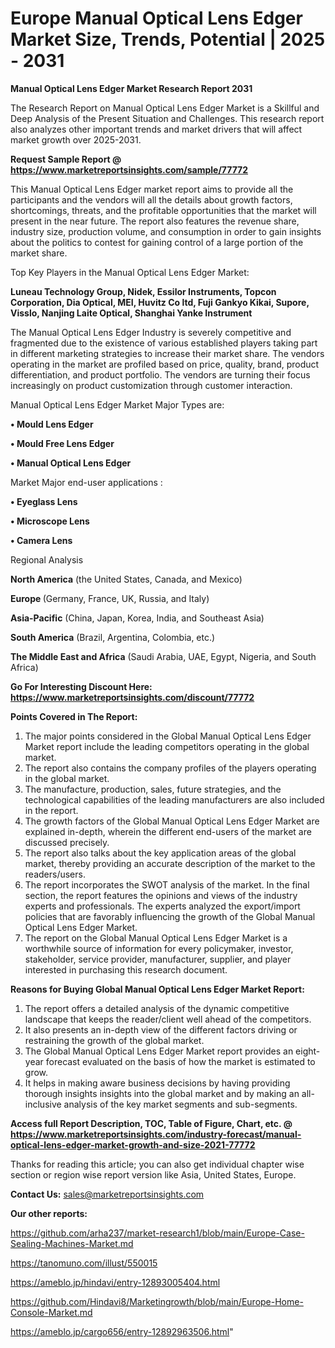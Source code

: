# Europe Manual Optical Lens Edger Market Size, Trends, Potential | 2025 - 2031

<strong>Manual Optical Lens Edger Market Research Report 2031</strong>

The Research Report on Manual Optical Lens Edger Market is a Skillful and Deep Analysis of the Present Situation and Challenges. This research report also analyzes other important trends and market drivers that will affect market growth over 2025-2031.

<strong>Request Sample Report @ <a href=https://www.marketreportsinsights.com/sample/77772>https://www.marketreportsinsights.com/sample/77772</a></strong>

This Manual Optical Lens Edger market report aims to provide all the participants and the vendors will all the details about growth factors, shortcomings, threats, and the profitable opportunities that the market will present in the near future. The report also features the revenue share, industry size, production volume, and consumption in order to gain insights about the politics to contest for gaining control of a large portion of the market share.

Top Key Players in the Manual Optical Lens Edger Market:

<strong>Luneau Technology Group, Nidek, Essilor Instruments, Topcon Corporation, Dia Optical, MEI, Huvitz Co ltd, Fuji Gankyo Kikai, Supore, Visslo, Nanjing Laite Optical, Shanghai Yanke Instrument</strong>

The Manual Optical Lens Edger Industry is severely competitive and fragmented due to the existence of various established players taking part in different marketing strategies to increase their market share. The vendors operating in the market are profiled based on price, quality, brand, product differentiation, and product portfolio. The vendors are turning their focus increasingly on product customization through customer interaction.

Manual Optical Lens Edger Market Major Types are:

<strong>• Mould Lens Edger

• Mould Free Lens Edger

• Manual Optical Lens Edger</strong>

Market Major end-user applications :

<strong>• Eyeglass Lens

• Microscope Lens

• Camera Lens</strong>

Regional Analysis

</u><strong><b>North America</b></strong> (the United States, Canada, and Mexico)

<strong><b>Europe </b></strong>(Germany, France, UK, Russia, and Italy)

<strong><b>Asia-Pacific</b></strong> (China, Japan, Korea, India, and Southeast Asia)

<strong><b>South America</b></strong> (Brazil, Argentina, Colombia, etc.)

<strong><b>The Middle East and Africa</b></strong> (Saudi Arabia, UAE, Egypt, Nigeria, and South Africa)

<strong>Go For Interesting Discount Here: <a href=https://www.marketreportsinsights.com/discount/77772>https://www.marketreportsinsights.com/discount/77772</a></strong>

<strong>Points Covered in The Report:</strong>
<ol>
  <li>The major points considered in the Global Manual Optical Lens Edger Market report include the leading competitors operating in the global market.</li>
  <li>The report also contains the company profiles of the players operating in the global market.</li>
  <li>The manufacture, production, sales, future strategies, and the technological capabilities of the leading manufacturers are also included in the report.</li>
  <li>The growth factors of the Global Manual Optical Lens Edger Market are explained in-depth, wherein the different end-users of the market are discussed precisely.</li>
  <li>The report also talks about the key application areas of the global market, thereby providing an accurate description of the market to the readers/users.</li>
  <li>The report incorporates the SWOT analysis of the market. In the final section, the report features the opinions and views of the industry experts and professionals. The experts analyzed the export/import policies that are favorably influencing the growth of the Global Manual Optical Lens Edger Market.</li>
  <li>The report on the Global Manual Optical Lens Edger Market is a worthwhile source of information for every policymaker, investor, stakeholder, service provider, manufacturer, supplier, and player interested in purchasing this research document.</li>
</ol>
<strong>Reasons for Buying Global Manual Optical Lens Edger Market Report:</strong>

<ol>
  <li>The report offers a detailed analysis of the dynamic competitive landscape that keeps the reader/client well ahead of the competitors.</li>
  <li>It also presents an in-depth view of the different factors driving or restraining the growth of the global market.</li>
  <li>The Global Manual Optical Lens Edger Market report provides an eight-year forecast evaluated on the basis of how the market is estimated to grow.</li>
  <li>It helps in making aware business decisions by having providing thorough insights insights into the global market and by making an all-inclusive analysis of the key market segments and sub-segments.</li>
</ol>
<strong>Access full Report Description, TOC, Table of Figure, Chart, etc. @ <a href=https://www.marketreportsinsights.com/industry-forecast/manual-optical-lens-edger-market-growth-and-size-2021-77772>https://www.marketreportsinsights.com/industry-forecast/manual-optical-lens-edger-market-growth-and-size-2021-77772</a></strong>


Thanks for reading this article; you can also get individual chapter wise section or region wise report version like Asia, United States, Europe.

<strong>Contact Us:</strong>
sales@marketreportsinsights.com

<strong>Our other reports:</strong>

<a href=https://github.com/arha237/market-research1/blob/main/Europe-Case-Sealing-Machines-Market.md>https://github.com/arha237/market-research1/blob/main/Europe-Case-Sealing-Machines-Market.md</a>

<a href=https://tanomuno.com/illust/550015>https://tanomuno.com/illust/550015</a>

<a href=https://ameblo.jp/hindavi/entry-12893005404.html>https://ameblo.jp/hindavi/entry-12893005404.html</a>

<a href=https://github.com/Hindavi8/Marketingrowth/blob/main/Europe-Home-Console-Market.md>https://github.com/Hindavi8/Marketingrowth/blob/main/Europe-Home-Console-Market.md</a>

<a href=https://ameblo.jp/cargo656/entry-12892963506.html>https://ameblo.jp/cargo656/entry-12892963506.html</a>"
